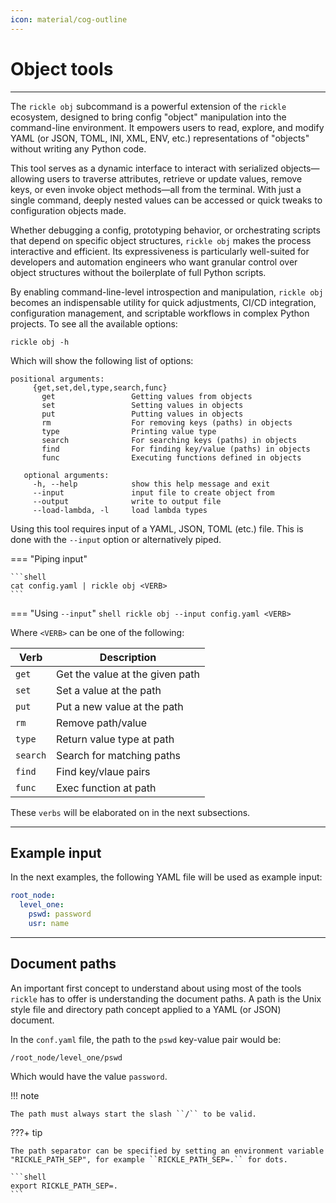 ```yaml
---
icon: material/cog-outline
---
```


# Object tools

---

The `rickle obj` subcommand is a powerful extension of the `rickle` ecosystem, designed to bring config "object" manipulation into the command-line environment. It empowers users to read, explore, and modify YAML (or JSON, TOML, INI, XML, ENV, etc.) representations of "objects" without writing any Python code.

This tool serves as a dynamic interface to interact with serialized objects—allowing users to traverse attributes, retrieve or update values, remove keys, or even invoke object methods—all from the terminal. With just a single command, deeply nested values can be accessed or quick tweaks to configuration objects made.

Whether debugging a config, prototyping behavior, or orchestrating scripts that depend on specific object structures, `rickle obj` makes the process interactive and efficient. Its expressiveness is particularly well-suited for developers and automation engineers who want granular control over object structures without the boilerplate of full Python scripts.

By enabling command-line-level introspection and manipulation, `rickle obj` becomes an indispensable utility for quick adjustments, CI/CD integration, configuration management, and scriptable workflows in complex Python projects.
To see all the available options:

```shell
rickle obj -h
```
Which will show the following list of options:

```text
positional arguments:
     {get,set,del,type,search,func}
       get                 Getting values from objects
       set                 Setting values in objects
       put                 Putting values in objects
       rm                  For removing keys (paths) in objects
       type                Printing value type
       search              For searching keys (paths) in objects
       find                For finding key/value (paths) in objects
       func                Executing functions defined in objects

   optional arguments:
     -h, --help            show this help message and exit
     --input               input file to create object from
     --output              write to output file
     --load-lambda, -l     load lambda types
```

Using this tool requires input of a YAML, JSON, TOML (etc.) file. This is done with the ``--input`` option or alternatively piped.

=== "Piping input"

    ```shell
    cat config.yaml | rickle obj <VERB>
    ```

=== "Using `--input`"
    ```shell
    rickle obj --input config.yaml <VERB>
    ```


Where ``<VERB>`` can be one of the following:


| Verb     | Description                     |
|----------|---------------------------------|
| `get`    | Get the value at the given path |
| `set`    | Set a value at the path         |
| `put`    | Put a new value at the path     |
| `rm`     | Remove path/value               |
| `type`   | Return value type at path       |
| `search` | Search for matching paths       |
| `find`   | Find key/vlaue pairs            |
| `func`   | Exec function at path           |

These `verbs` will be elaborated on in the next subsections.

---

## Example input

In the next examples, the following YAML file will be used as example input:

```yaml title="conf.yaml" linenums="1"
root_node:
  level_one:
    pswd: password
    usr: name
```

---

## Document paths

An important first concept to understand about using most of the tools ``rickle`` has to offer is
understanding the document paths. A path is the Unix style file and directory path concept applied to
a YAML (or JSON) document.

In the `conf.yaml` file, the path to the ``pswd`` key-value pair would be:

```text
/root_node/level_one/pswd
```


Which would have the value ``password``.

!!! note
    
    The path must always start the slash ``/`` to be valid.

???+ tip
    
    The path separator can be specified by setting an environment variable "RICKLE_PATH_SEP", for example ``RICKLE_PATH_SEP=.`` for dots.

    ```shell
    export RICKLE_PATH_SEP=.
    ```
